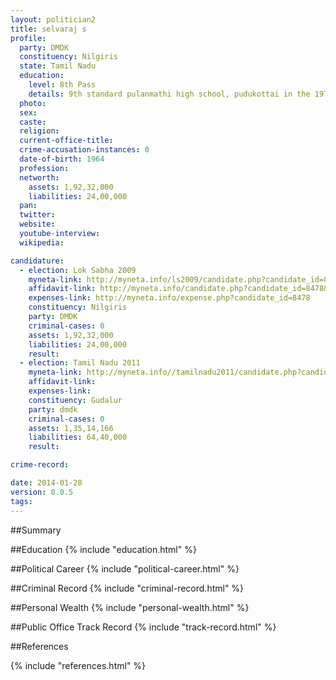 ```yaml
---
layout: politician2
title: selvaraj s
profile: 
  party: DMDK
  constituency: Nilgiris
  state: Tamil Nadu
  education: 
    level: 8th Pass
    details: 9th standard pulanmathi high school, pudukottai in the 1975.
  photo: 
  sex: 
  caste: 
  religion: 
  current-office-title: 
  crime-accusation-instances: 0
  date-of-birth: 1964
  profession: 
  networth: 
    assets: 1,92,32,000
    liabilities: 24,00,000
  pan: 
  twitter: 
  website: 
  youtube-interview: 
  wikipedia: 

candidature: 
  - election: Lok Sabha 2009
    myneta-link: http://myneta.info/ls2009/candidate.php?candidate_id=8478
    affidavit-link: http://myneta.info/candidate.php?candidate_id=8478&scan=original
    expenses-link: http://myneta.info/expense.php?candidate_id=8478
    constituency: Nilgiris 
    party: DMDK
    criminal-cases: 0
    assets: 1,92,32,000
    liabilities: 24,00,000
    result:  
  - election: Tamil Nadu 2011
    myneta-link: http://myneta.info//tamilnadu2011/candidate.php?candidate_id=157
    affidavit-link: 
    expenses-link: 
    constituency: Gudalur 
    party: dmdk
    criminal-cases: 0
    assets: 1,35,14,166
    liabilities: 64,40,000
    result:  

crime-record: 

date: 2014-01-28
version: 0.0.5
tags: 
---
```

##Summary


##Education
{% include "education.html" %}


##Political Career
{% include "political-career.html" %}


##Criminal Record
{% include "criminal-record.html" %}


##Personal Wealth
{% include "personal-wealth.html" %}


##Public Office Track Record
{% include "track-record.html" %}


##References


{% include "references.html" %}